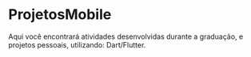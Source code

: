 # ProjetosMobile
Aqui você encontrará atividades desenvolvidas durante a graduação, e projetos pessoais, utilizando: Dart/Flutter.
